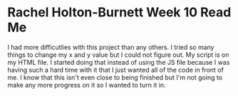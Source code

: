<h1> Rachel Holton-Burnett Week 10 Read Me </h1>
<p> I had more difficutlies with this project than any others. I tried so many things to change my x and y value but I could not figure out. My script is on my HTML file. I started doing that instead of using the JS file because I was having such a hard time with it that I just wanted all of the code in front of me. I know that this isn't even close to being finished but I'm not going to make any more progress on it so I wanted to turn it in.  </p>
